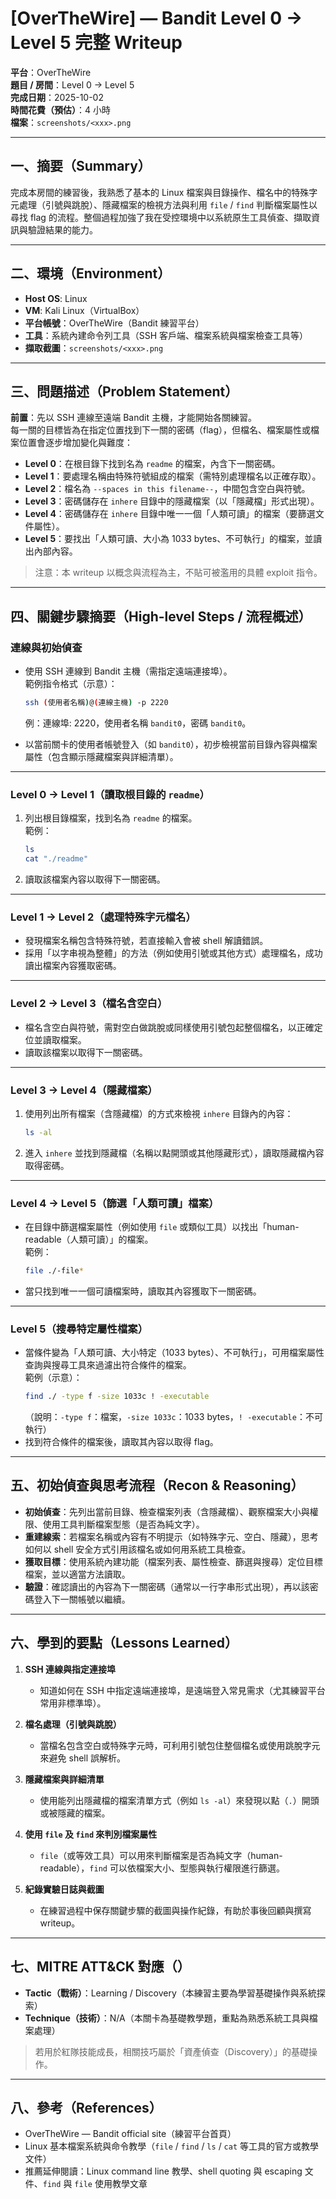 # [OverTheWire] — Bandit Level 0 → Level 5 完整 Writeup

**平台**：OverTheWire  
**題目 / 房間**：Level 0 → Level 5  
**完成日期**：2025-10-02  
**時間花費（預估）**：4 小時  
**檔案**：`screenshots/<xxx>.png`

---

## 一、摘要（Summary）

完成本房間的練習後，我熟悉了基本的 Linux 檔案與目錄操作、檔名中的特殊字元處理（引號與跳脫）、隱藏檔案的檢視方法與利用 `file` / `find` 判斷檔案屬性以尋找 flag 的流程。整個過程加強了我在受控環境中以系統原生工具偵查、擷取資訊與驗證結果的能力。

---

## 二、環境（Environment）

- **Host OS**: Linux  
- **VM**: Kali Linux（VirtualBox）  
- **平台帳號**：OverTheWire（Bandit 練習平台）  
- **工具**：系統內建命令列工具（SSH 客戶端、檔案系統與檔案檢查工具等）  
- **擷取截圖**：`screenshots/<xxx>.png`

---

## 三、問題描述（Problem Statement）

**前置**：先以 SSH 連線至遠端 Bandit 主機，才能開始各關練習。  
每一關的目標皆為在指定位置找到下一關的密碼（flag），但檔名、檔案屬性或檔案位置會逐步增加變化與難度：

- **Level 0**：在根目錄下找到名為 `readme` 的檔案，內含下一關密碼。  
- **Level 1**：要處理名稱由特殊符號組成的檔案（需特別處理檔名以正確存取）。  
- **Level 2**：檔名為 `--spaces in this filename--`，中間包含空白與符號。  
- **Level 3**：密碼儲存在 `inhere` 目錄中的隱藏檔案（以「隱藏檔」形式出現）。  
- **Level 4**：密碼儲存在 `inhere` 目錄中唯一一個「人類可讀」的檔案（要篩選文件屬性）。  
- **Level 5**：要找出「人類可讀、大小為 1033 bytes、不可執行」的檔案，並讀出內部內容。

> 注意：本 writeup 以概念與流程為主，不貼可被濫用的具體 exploit 指令。

---

## 四、關鍵步驟摘要（High-level Steps / 流程概述）

### 連線與初始偵查
- 使用 SSH 連線到 Bandit 主機（需指定遠端連接埠）。  
  範例指令格式（示意）：
  ```bash
  ssh (使用者名稱)@(連線主機) -p 2220
  ```
  例：連線埠: 2220，使用者名稱 `bandit0`，密碼 `bandit0`。

- 以當前關卡的使用者帳號登入（如 `bandit0`），初步檢視當前目錄內容與檔案屬性（包含顯示隱藏檔案與詳細清單）。

---

### Level 0 → Level 1（讀取根目錄的 `readme`）
1. 列出根目錄檔案，找到名為 `readme` 的檔案。  
   範例：
   ```bash
   ls
   cat "./readme"
   ```
2. 讀取該檔案內容以取得下一關密碼。

---

### Level 1 → Level 2（處理特殊字元檔名）
- 發現檔案名稱包含特殊符號，若直接輸入會被 shell 解讀錯誤。  
- 採用「以字串視為整體」的方法（例如使用引號或其他方式）處理檔名，成功讀出檔案內容獲取密碼。

---

### Level 2 → Level 3（檔名含空白）
- 檔名含空白與符號，需對空白做跳脫或同樣使用引號包起整個檔名，以正確定位並讀取檔案。  
- 讀取該檔案以取得下一關密碼。

---

### Level 3 → Level 4（隱藏檔案）
1. 使用列出所有檔案（含隱藏檔）的方式來檢視 `inhere` 目錄內的內容：
   ```bash
   ls -al
   ```
2. 進入 `inhere` 並找到隱藏檔（名稱以點開頭或其他隱藏形式），讀取隱藏檔內容取得密碼。

---

### Level 4 → Level 5（篩選「人類可讀」檔案）
- 在目錄中篩選檔案屬性（例如使用 `file` 或類似工具）以找出「human-readable（人類可讀）」的檔案。  
  範例：
  ```bash
  file ./-file*
  ```
- 當只找到唯一一個可讀檔案時，讀取其內容獲取下一關密碼。

---

### Level 5（搜尋特定屬性檔案）
- 當條件變為「人類可讀、大小特定（1033 bytes）、不可執行」，可用檔案屬性查詢與搜尋工具來過濾出符合條件的檔案。  
  範例（示意）：
  ```bash
  find ./ -type f -size 1033c ! -executable
  ```
  （說明：`-type f`：檔案，`-size 1033c`：1033 bytes，`! -executable`：不可執行）
- 找到符合條件的檔案後，讀取其內容以取得 flag。

---

## 五、初始偵查與思考流程（Recon & Reasoning）

- **初始偵查**：先列出當前目錄、檢查檔案列表（含隱藏檔）、觀察檔案大小與權限、使用工具判斷檔案型態（是否為純文字）。  
- **重建線索**：若檔案名稱或內容有不明提示（如特殊字元、空白、隱藏），思考如何以 shell 安全方式引用該檔名或如何用系統工具檢查。  
- **獲取目標**：使用系統內建功能（檔案列表、屬性檢查、篩選與搜尋）定位目標檔案，並以適當方法讀取。  
- **驗證**：確認讀出的內容為下一關密碼（通常以一行字串形式出現），再以該密碼登入下一關帳號以繼續。

---

## 六、學到的要點（Lessons Learned）

1. **SSH 連線與指定連接埠**  
   - 知道如何在 SSH 中指定遠端連接埠，是遠端登入常見需求（尤其練習平台常用非標準埠）。

2. **檔名處理（引號與跳脫）**  
   - 當檔名包含空白或特殊字元時，可利用引號包住整個檔名或使用跳脫字元來避免 shell 誤解析。

3. **隱藏檔案與詳細清單**  
   - 使用能列出隱藏檔的檔案清單方式（例如 `ls -al`）來發現以點（`.`）開頭或被隱藏的檔案。

4. **使用 `file` 及 `find` 來判別檔案屬性**  
   - `file`（或等效工具）可以用來判斷檔案是否為純文字（human-readable），`find` 可以依檔案大小、型態與執行權限進行篩選。

5. **紀錄實驗日誌與截圖**  
   - 在練習過程中保存關鍵步驟的截圖與操作紀錄，有助於事後回顧與撰寫 writeup。

---

## 七、MITRE ATT&CK 對應（）

- **Tactic（戰術）**：Learning / Discovery（本練習主要為學習基礎操作與系統探索）  
- **Technique（技術）**：N/A（本關卡為基礎教學題，重點為熟悉系統工具與檔案處理）

> 若用於紅隊技能成長，相關技巧屬於「資產偵查（Discovery）」的基礎操作。

---

## 八、參考（References）

- OverTheWire — Bandit official site（練習平台首頁）  
- Linux 基本檔案系統與命令教學（`file` / `find` / `ls` / `cat` 等工具的官方或教學文件）  
- 推薦延伸閱讀：Linux command line 教學、shell quoting 與 escaping 文件、`find` 與 `file` 使用教學文章
